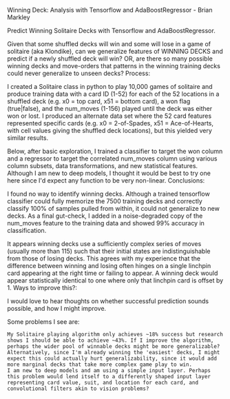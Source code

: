 
Winning Deck: Analysis with Tensorflow and AdaBoostRegressor - Brian Markley

Predict Winning Solitaire Decks with Tensorflow and AdaBoostRegressor.

Given that some shuffled decks will win and some will lose in a game of solitaire (aka Klondike), can we generalize features of WINNING DECKS and predict if a newly shuffled deck will win? OR, are there so many possible winning decks and move-orders that patterns in the winning training decks could never generalize to unseen decks?
Process:

I created a Solitaire class in python to play 10,000 games of solitaire and produce training data with a card ID (1-52) for each of the 52 locations in a shuffled deck (e.g. x0 = top card, x51 = bottom card), a won flag (true|false), and the num_moves (1-156) played until the deck was either won or lost. I produced an alternate data set where the 52 card features represented specific cards (e.g. x0 = 2-of-Spades, x51 = Ace-of-Hearts, with cell values giving the shuffled deck locations), but this yielded very similar results.

Below, after basic exploration, I trained a classifier to target the won column and a regressor to target the correlated num_moves column using various column subsets, data transformations, and new statistical features. Although I am new to deep models, I thought it would be best to try one here since I'd expect any function to be very non-linear.
Conclusions:

I found no way to identify winning decks. Although a trained tensorflow classifier could fully memorize the 7500 training decks and correctly classify 100% of samples pulled from within, it could not generalize to new decks. As a final gut-check, I added in a noise-degraded copy of the num_moves feature to the training data and showed 99% accuracy in classification.

It appears winning decks use a sufficiently complex series of moves (usually more than 115) such that their initial states are indistinguishable from those of losing decks. This agrees with my experience that the difference between winning and losing often hinges on a single linchpin card appearing at the right time or failing to appear. A winning deck would appear statistically identical to one where only that linchpin card is offset by 1.
Ways to improve this?:

I would love to hear thoughts on whether successful prediction sounds possible, and how I might improve.

Some problems I see are:

    My Solitaire playing algorithm only achieves ~18% success but research shows I should be able to achieve ~43%. If I improve the algorithm, perhaps the wider pool of winnable decks might be more generalizable? Alternatively, since I'm already winning the 'easiest' decks, I might expect this could actually hurt generalizability, since it would add more marginal decks that take more complex game play to win.
    I am new to deep models and am using a simple input layer. Perhaps this problem would lend itself to a differently shaped input layer representing card value, suit, and location for each card, and convolutional filters akin to vision problems?
